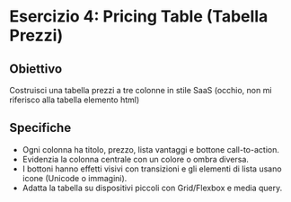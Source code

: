# Esercizio 4: Pricing Table (Tabella Prezzi)

## Obiettivo
Costruisci una tabella prezzi a tre colonne in stile SaaS (occhio, non mi riferisco alla tabella elemento html)

## Specifiche
- Ogni colonna ha titolo, prezzo, lista vantaggi e bottone call-to-action.
- Evidenzia la colonna centrale con un colore o ombra diversa.
- I bottoni hanno effetti visivi con transizioni e gli elementi di lista usano icone (Unicode o immagini).
- Adatta la tabella su dispositivi piccoli con Grid/Flexbox e media query.